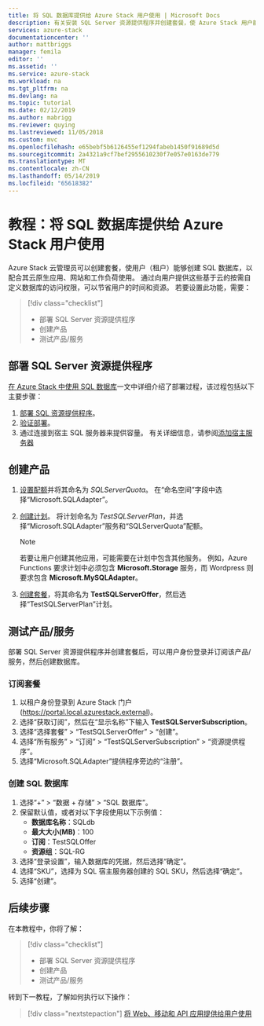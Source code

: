 ```yaml
---
title: 将 SQL 数据库提供给 Azure Stack 用户使用 | Microsoft Docs
description: 有关安装 SQL Server 资源提供程序并创建套餐，使 Azure Stack 用户能够创建 SQL 数据库的教程。
services: azure-stack
documentationcenter: ''
author: mattbriggs
manager: femila
editor: ''
ms.assetid: ''
ms.service: azure-stack
ms.workload: na
ms.tgt_pltfrm: na
ms.devlang: na
ms.topic: tutorial
ms.date: 02/12/2019
ms.author: mabrigg
ms.reviewer: quying
ms.lastreviewed: 11/05/2018
ms.custom: mvc
ms.openlocfilehash: e65bebf5b6126455ef1294fabeb1450f91689d5d
ms.sourcegitcommit: 2a4321a9cf7bef2955610230f7e057e0163de779
ms.translationtype: MT
ms.contentlocale: zh-CN
ms.lasthandoff: 05/14/2019
ms.locfileid: "65618382"
---
```

# <a name="tutorial-make-sql-databases-available-to-your-azure-stack-users"></a>教程：将 SQL 数据库提供给 Azure Stack 用户使用

Azure Stack 云管理员可以创建套餐，使用户（租户）能够创建 SQL 数据库，以配合其云原生应用、网站和工作负荷使用。 通过向用户提供这些基于云的按需自定义数据库的访问权限，可以节省用户的时间和资源。 若要设置此功能，需要：

> [!div class="checklist"]
> * 部署 SQL Server 资源提供程序
> * 创建产品
> * 测试产品/服务

## <a name="deploy-the-sql-server-resource-provider"></a>部署 SQL Server 资源提供程序

[在 Azure Stack 中使用 SQL 数据库](azure-stack-sql-resource-provider-deploy.md)一文中详细介绍了部署过程，该过程包括以下主要步骤：

1. [部署 SQL 资源提供程序](azure-stack-sql-resource-provider-deploy.md)。
2. [验证部署](azure-stack-sql-resource-provider-deploy.md#verify-the-deployment-using-the-azure-stack-portal)。
3. 通过连接到宿主 SQL 服务器来提供容量。 有关详细信息，请参阅[添加宿主服务器](azure-stack-sql-resource-provider-hosting-servers.md)

## <a name="create-an-offer"></a>创建产品

1.  [设置配额](azure-stack-plan-offer-quota-overview.md )并将其命名为 *SQLServerQuota*。 在“命名空间”字段中选择“Microsoft.SQLAdapter”。
2.  [创建计划](azure-stack-create-plan.md)。 将计划命名为 *TestSQLServerPlan*，并选择“Microsoft.SQLAdapter”服务和“SQLServerQuota”配额。

    > [!NOTE]
    > 若要让用户创建其他应用，可能需要在计划中包含其他服务。 例如，Azure Functions 要求计划中必须包含 **Microsoft.Storage** 服务，而 Wordpress 则要求包含 **Microsoft.MySQLAdapter**。

3.  [创建套餐](azure-stack-create-offer.md)，将其命名为 **TestSQLServerOffer**，然后选择“TestSQLServerPlan”计划。

## <a name="test-the-offer"></a>测试产品/服务

部署 SQL Server 资源提供程序并创建套餐后，可以用户身份登录并订阅该产品/服务，然后创建数据库。

### <a name="subscribe-to-the-offer"></a>订阅套餐

1. 以租户身份登录到 Azure Stack 门户 (https://portal.local.azurestack.external)。
2. 选择“获取订阅”，然后在“显示名称”下输入 **TestSQLServerSubscription**。
3. 选择“选择套餐” > “TestSQLServerOffer” > “创建”。
4. 选择“所有服务” > “订阅” > “TestSQLServerSubscription” > “资源提供程序”。
5. 选择“Microsoft.SQLAdapter”提供程序旁边的“注册”。

### <a name="create-a-sql-database"></a>创建 SQL 数据库

1. 选择“+” > “数据 + 存储” > “SQL 数据库”。
2. 保留默认值，或者对以下字段使用以下示例值：
    - **数据库名称**：SQLdb
    - **最大大小(MB)**：100
    - **订阅**：TestSQLOffer
    - **资源组**：SQL-RG
3. 选择“登录设置”，输入数据库的凭据，然后选择“确定”。
4. 选择“SKU”，选择为 SQL 宿主服务器创建的 SQL SKU，然后选择“确定”。
5. 选择“创建”。

## <a name="next-steps"></a>后续步骤

在本教程中，你将了解：

> [!div class="checklist"]
> * 部署 SQL Server 资源提供程序
> * 创建产品
> * 测试产品/服务

转到下一教程，了解如何执行以下操作：

> [!div class="nextstepaction"]
> [将 Web、移动和 API 应用提供给用户使用]( azure-stack-tutorial-app-service.md)